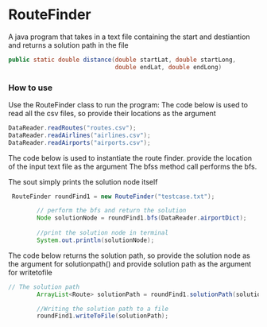 RouteFinder
=========

A java program that takes in a text file containing the start and destiantion and returns
a solution path in the file
```java
public static double distance(double startLat, double startLong,
                              double endLat, double endLong)
```

### How to use
Use the RouteFinder class to run the program:
The code below is used to read all the csv files, so provide their locations as the argument
```java
DataReader.readRoutes("routes.csv");
DataReader.readAirlines("airlines.csv");
DataReader.readAirports("airports.csv");


```                   
The code below is used to instantiate the route finder. provide the location of the input text file as the argument 
The bfss method call performs the bfs.

The sout simply prints the solution node itself
```java
 RouteFinder roundFind1 = new RouteFinder("testcase.txt");

        // perform the bfs and return the solution
        Node solutionNode = roundFind1.bfs(DataReader.airportDict);
        
        //print the solution node in terminal
        System.out.println(solutionNode);

```
The code below returns the solution path, so provide the solution node as the argument for solutionpath()
and provide solution path as the argument for writetofile
```java
// The solution path
        ArrayList<Route> solutionPath = roundFind1.solutionPath(solutionNode);

        //Writing the solution path to a file
        roundFind1.writeToFile(solutionPath);
```